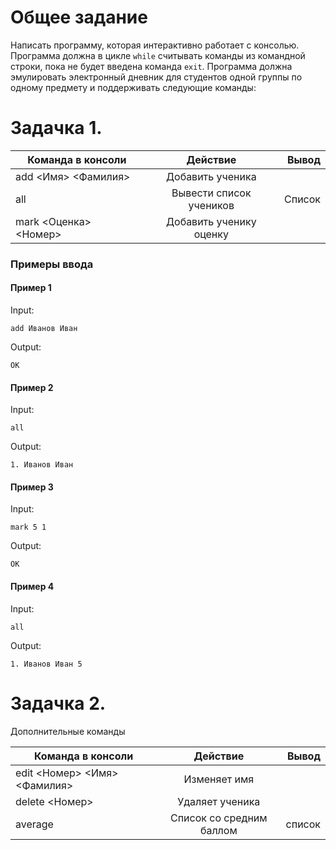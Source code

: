 # Общее задание
Написать программу, которая интерактивно работает с консолью. Программа должна в цикле `while` считывать команды из командной строки, пока не будет введена команда `exit`.
Программа должна эмулировать электронный дневник для студентов одной группы по одному предмету и поддерживать следующие команды:

# Задачка 1.
 | Команда в консоли       | Действие                | Вывод |
 | ----------------------- |:-----------------------:| -----:|
 | add <Имя> <Фамилия>     | Добавить ученика        |<OK>   |
 | all                     | Вывести список учеников |Список |
 | mark <Оценка> <Номер>   | Добавить ученику оценку |<OK>   |

### Примеры ввода

#### Пример 1

Input:
    
    add Иванов Иван
    
Output:
    
    OK

#### Пример 2
  
Input:
    
    all
    
Output:
    
    1. Иванов Иван 


#### Пример 3
Input:
    
    mark 5 1
    
Output:
    
    OK

#### Пример 4

Input:
    
    all
    
Output:
    
    1. Иванов Иван 5

 
# Задачка 2.
Дополнительные команды

 | Команда в консоли                | Действие                | Вывод |
 | -------------------------------- |:-----------------------:| -----:|
 | edit <Номер> <Имя> <Фамилия>     | Изменяет имя            |<OK>   |
 | delete <Номер>                   | Удаляет ученика         |<OK>   |
 | average                          | Список со средним баллом|список |

